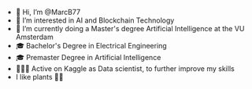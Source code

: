 - 👋 Hi, I’m @MarcB77
- 👀 I’m interested in AI and Blockchain Technology
- 🌱 I’m currently doing a Master's degree Artificial Intelligence at the VU Amsterdam
- 🎓 Bachelor's Degree in Electrical Engineering
- 🎓 Premaster Degree in Artificial Intelligence
- 🧗🏼‍♂️ Active on Kaggle as Data scientist, to further improve my skills
- I like plants 🌱🌱

<!---
MarcB77/MarcB77 is a ✨ special ✨ repository because its `README.md` (this file) appears on your GitHub profile.
You can click the Preview link to take a look at your changes.
--->
